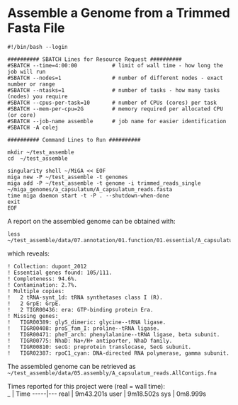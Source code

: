 # Assemble a Genome from a Trimmed Fasta File



```
#!/bin/bash --login

########## SBATCH Lines for Resource Request ##########
#SBATCH --time=4:00:00           # limit of wall time - how long the job will run
#SBATCH --nodes=1                # number of different nodes - exact number or range
#SBATCH --ntasks=1               # number of tasks - how many tasks (nodes) you require
#SBATCH --cpus-per-task=10       # number of CPUs (cores) per task
#SBATCH --mem-per-cpu=2G         # memory required per allocated CPU (or core)
#SBATCH --job-name assemble      # job name for easier identification
#SBATCH -A colej

########## Command Lines to Run ##########

mkdir ~/test_assemble
cd  ~/test_assemble

singularity shell ~/MiGA << EOF
miga new -P ~/test_assemble -t genomes
miga add -P ~/test_assemble -t genome -i trimmed_reads_single ~/miga_genomes/a_capsulatum/A_capsulatum_reads.fasta
time miga daemon start -t -P . --shutdown-when-done
exit
EOF
```
A report on the assembled genome can be obtained with:
```
less  ~/test_assemble/data/07.annotation/01.function/01.essential/A_capsulatum_reads.ess/log

```
which reveals:
```
! Collection: dupont_2012
! Essential genes found: 105/111.
! Completeness: 94.6%.
! Contamination: 2.7%.
! Multiple copies:
!   2 tRNA-synt_1d: tRNA synthetases class I (R).
!   2 GrpE: GrpE.
!   2 TIGR00436: era: GTP-binding protein Era.
! Missing genes:
!   TIGR00389: glyS_dimeric: glycine--tRNA ligase.
!   TIGR00408: proS_fam_I: proline--tRNA ligase.
!   TIGR00471: pheT_arch: phenylalanine--tRNA ligase, beta subunit.
!   TIGR00775: NhaD: Na+/H+ antiporter, NhaD family.
!   TIGR00810: secG: preprotein translocase, SecG subunit.
!   TIGR02387: rpoC1_cyan: DNA-directed RNA polymerase, gamma subunit.
```
The assembled genome can be retrieved as `~/test_assemble/data/05.assembly/A_capsulatum_reads.AllContigs.fna`


Times reported for this project were (real = wall time):  
 _   | Time
-----|---
real | 9m43.201s
user | 9m18.502s
sys  | 0m8.999s

